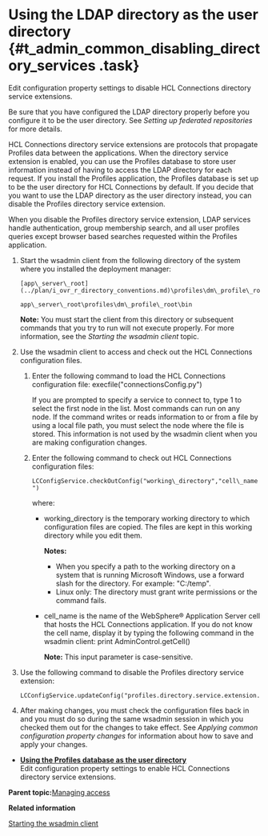 # Using the LDAP directory as the user directory {#t_admin_common_disabling_directory_services .task}

Edit configuration property settings to disable HCL Connections directory service extensions.

Be sure that you have configured the LDAP directory properly before you configure it to be the user directory. See *Setting up federated repositories* for more details.

HCL Connections directory service extensions are protocols that propagate Profiles data between the applications. When the directory service extension is enabled, you can use the Profiles database to store user information instead of having to access the LDAP directory for each request. If you install the Profiles application, the Profiles database is set up to be the user directory for HCL Connections by default. If you decide that you want to use the LDAP directory as the user directory instead, you can disable the Profiles directory service extension.

When you disable the Profiles directory service extension, LDAP services handle authentication, group membership search, and all user profiles queries except browser based searches requested within the Profiles application.

1.  Start the wsadmin client from the following directory of the system where you installed the deployment manager:

    ```
    [app\_server\_root](../plan/i_ovr_r_directory_conventions.md)\profiles\dm\_profile\_root\bin
    ```

    ```
    app\_server\_root\profiles\dm\_profile\_root\bin
    ```

    **Note:** You must start the client from this directory or subsequent commands that you try to run will not execute properly. For more information, see the *Starting the wsadmin client* topic.

2.  Use the wsadmin client to access and check out the HCL Connections configuration files.

    1.  Enter the following command to load the HCL Connections configuration file: execfile\("connectionsConfig.py"\)

        If you are prompted to specify a service to connect to, type 1 to select the first node in the list. Most commands can run on any node. If the command writes or reads information to or from a file by using a local file path, you must select the node where the file is stored. This information is not used by the wsadmin client when you are making configuration changes.

    2.  Enter the following command to check out HCL Connections configuration files:

        `LCConfigService.checkOutConfig("working\_directory","cell\_name")`

        where:

        -   working\_directory is the temporary working directory to which configuration files are copied. The files are kept in this working directory while you edit them.

            **Notes:**

            -   When you specify a path to the working directory on a system that is running Microsoft Windows, use a forward slash for the directory. For example: "C:/temp".
            -   Linux only: The directory must grant write permissions or the command fails.
        -   cell\_name is the name of the WebSphere® Application Server cell that hosts the HCL Connections application. If you do not know the cell name, display it by typing the following command in the wsadmin client: print AdminControl.getCell\(\)

            **Note:** This input parameter is case-sensitive.

3.  Use the following command to disable the Profiles directory service extension:

    ```
    LCConfigService.updateConfig("profiles.directory.service.extension.enabled","false")
    ```

4.  After making changes, you must check the configuration files back in and you must do so during the same wsadmin session in which you checked them out for the changes to take effect. See *Applying common configuration property changes* for information about how to save and apply your changes.


-   **[Using the Profiles database as the user directory](../admin/t_enabling_directory_services.md)**  
Edit configuration property settings to enable HCL Connections directory service extensions.

**Parent topic:**[Managing access](../admin/c_admin_common_managing_access.md)

**Related information**  


[Starting the wsadmin client](../admin/t_admin_wsadmin_starting.md)


